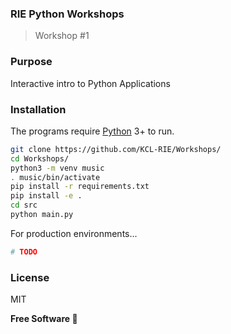 ### RIE Python Workshops

> Workshop #1

### Purpose
Interactive intro to Python Applications

### Installation
The programs require [Python](https://www.python.org/) 3+ to run.


```sh
git clone https://github.com/KCL-RIE/Workshops/
cd Workshops/
python3 -m venv music
. music/bin/activate
pip install -r requirements.txt
pip install -e .
cd src
python main.py
```

For production environments...

```sh
# TODO
```

### License

MIT

**Free Software 🎸**

[//]: # (These are reference links used in the body of this note and get stripped out when the markdown processor does its job. There is no need to format nicely because it shouldn't be seen. Thanks SO - http://stackoverflow.com/questions/4823468/store-comments-in-markdown-syntax)
